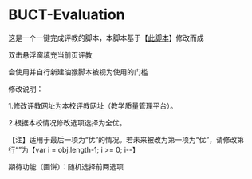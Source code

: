 # BUCT-Evaluation
这是一个一键完成评教的脚本，本脚本基于【[此脚本](https://github.com/Li7777777/tustPJ)】修改而成

双击悬浮窗填充当前页评教

会使用并自行新建油猴脚本被视为使用的门槛


修改说明：

1.修改评教网址为本校评教网址（教学质量管理平台）。

2.根据本校情况修改选项选择为全优。

【注】适用于最后一项为“优”的情况。若未来被改为第一项为“优”，请修改第行“”为【var i = obj.length-1; i >= 0; i--】


期待功能（画饼）：随机选择前两选项
